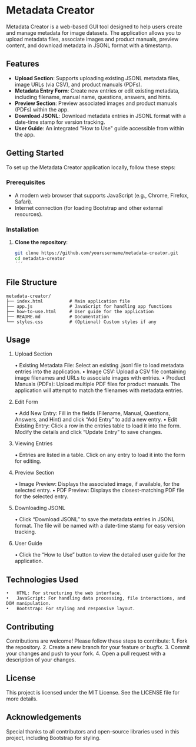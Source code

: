 # Metadata Creator

Metadata Creator is a web-based GUI tool designed to help users create and manage metadata for image datasets. The application allows you to upload metadata files, associate images and product manuals, preview content, and download metadata in JSONL format with a timestamp. 

## Features

- **Upload Section**: Supports uploading existing JSONL metadata files, image URLs (via CSV), and product manuals (PDFs).
- **Metadata Entry Form**: Create new entries or edit existing metadata, including filename, manual name, questions, answers, and hints.
- **Preview Section**: Preview associated images and product manuals (PDFs) within the app.
- **Download JSONL**: Download metadata entries in JSONL format with a date-time stamp for version tracking.
- **User Guide**: An integrated "How to Use" guide accessible from within the app.

## Getting Started

To set up the Metadata Creator application locally, follow these steps:

### Prerequisites

- A modern web browser that supports JavaScript (e.g., Chrome, Firefox, Safari).
- Internet connection (for loading Bootstrap and other external resources).

### Installation

1. **Clone the repository**:
   ```bash
   git clone https://github.com/yourusername/metadata-creator.git
   cd metadata-creator
   ´´´

## File Structure

```
metadata-creator/
├── index.html          # Main application file
├── app.js              # JavaScript for handling app functions
├── how-to-use.html     # User guide for the application
├── README.md           # Documentation
└── styles.css          # (Optional) Custom styles if any
```

## Usage

1. Upload Section

	•	Existing Metadata File: Select an existing .jsonl file to load metadata entries into the application.
	•	Image CSV: Upload a CSV file containing image filenames and URLs to associate images with entries.
	•	Product Manuals (PDFs): Upload multiple PDF files for product manuals. The application will attempt to match the filenames with metadata entries.

2. Edit Form

	•	Add New Entry: Fill in the fields (Filename, Manual, Questions, Answers, and Hint) and click “Add Entry” to add a new entry.
	•	Edit Existing Entry: Click a row in the entries table to load it into the form. Modify the details and click “Update Entry” to save changes.

3. Viewing Entries

	•	Entries are listed in a table. Click on any entry to load it into the form for editing.

4. Preview Section

	•	Image Preview: Displays the associated image, if available, for the selected entry.
	•	PDF Preview: Displays the closest-matching PDF file for the selected entry.

5. Downloading JSONL

	•	Click “Download JSONL” to save the metadata entries in JSONL format. The file will be named with a date-time stamp for easy version tracking.

6. User Guide

	•	Click the “How to Use” button to view the detailed user guide for the application.

## Technologies Used

	•	HTML: For structuring the web interface.
	•	JavaScript: For handling data processing, file interactions, and DOM manipulation.
	•	Bootstrap: For styling and responsive layout.

## Contributing

Contributions are welcome! Please follow these steps to contribute:
	1.	Fork the repository.
	2.	Create a new branch for your feature or bugfix.
	3.	Commit your changes and push to your fork.
	4.	Open a pull request with a description of your changes.

## License

This project is licensed under the MIT License. See the LICENSE file for more details.

## Acknowledgements

Special thanks to all contributors and open-source libraries used in this project, including Bootstrap for styling.
